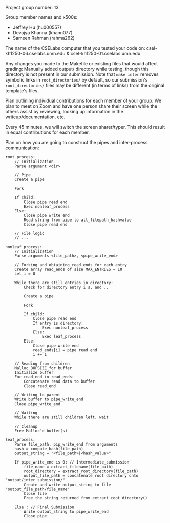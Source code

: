 Project group number: 13

Group member names and x500s:
- Jeffrey Hu (hu000557)
- Devajya Khanna (khann077)
- Sameen Rahman (rahma262)

The name of the CSELabs computer that you tested your code on: csel-kh1250-06.cselabs.umn.edu & csel-kh1250-01.cselabs.umn.edu

Any changes you made to the Makefile or existing files that would affect grading: Manually added output/ directory while testing, though this directory is not present in our submission. Note that `make inter` removes symbolic links in `root_directories/` by default, so our submission's `root_directories/` files may be different (in terms of links) from the original template's files.

Plan outlining individual contributions for each member of your group:
We plan to meet on Zoom and have one person share their screen while the
others assist by reviewing, looking up information in the writeup/documentation, etc.

Every 45 minutes, we will switch the screen sharer/typer. This should result in equal contributions for each member.

Plan on how you are going to construct the pipes and inter-process communication:
```
root_process:
    // Initialization
    Parse argument <dir>

    // Pipe
    Create a pipe
    
    Fork
    
    If child:
        Close pipe read end
        Exec nonleaf_process
    Else:
        Close pipe write end
        Read string from pipe to all_filepath_hashvalue
        Close pipe read end
    
    // File logic
    // ...

nonleaf_process:
    // Initialization
    Parse arguments <file_path>, <pipe_write_end>
    
    // Forking and obtaining read_ends for each entry
    Create array read_ends of size MAX_ENTRIES = 10
    Let i = 0
    
    While there are still entries in directory:
        Check for directory entry i s. and ..
        
        Create a pipe
        
        Fork
        
        If child:
            Close pipe read end
            If entry is directory:
                Exec nonleaf_process
            Else:
                Exec leaf_process
        Else:
            Close pipe write end
            read_ends[i] = pipe read end
            i += 1
    
    // Reading from children
    Malloc BUFSIZE for buffer
    Initialize buffer
    For read_end in read_ends:
        Concatenate read data to buffer
        Close read_end
    
    // Writing to parent
    Write buffer to pipe_write_end
    Close pipe_write_end
    
    // Waiting
    While there are still children left, wait

    // Cleanup
    Free Malloc'd buffer(s)

leaf_process:
    Parse file_path, pip_write_end from arguments
    hash = compute_hash(file_path)
    output_string = "<file_path>|<hash_value>"

    If pipe_write_end is 0: // Intermediate_submission
        file_name = extract_filename(file_path)
        root_directory = extract_root_directory(file_path)
        output_file_path = concatenate root directory onto "output/inter_submission/"
        Create and write output_string to file "output_file_path/file_name"
        Close file
        Free the string returned from extract_root_directory()
    
    Else : // Final Submission
        Write output_string to pipe_write_end
        Close pipe    
```
